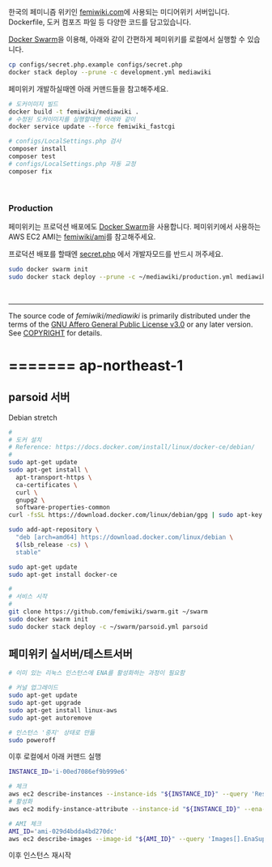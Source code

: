 한국의 페미니즘 위키인 [femiwiki.com]에 사용되는 미디어위키 서버입니다.
Dockerfile, 도커 컴포즈 파일 등 다양한 코드를 담고있습니다.

[Docker Swarm]을 이용해, 아래와 같이 간편하게 페미위키를 로컬에서 실행할 수
있습니다.

```bash
cp configs/secret.php.example configs/secret.php
docker stack deploy --prune -c development.yml mediawiki
```

페미위키 개발하실때엔 아래 커맨드들을 참고해주세요.

```bash
# 도커이미지 빌드
docker build -t femiwiki/mediawiki .
# 수정된 도커이미지를 실행할때엔 아래와 같이
docker service update --force femiwiki_fastcgi

# configs/LocalSettings.php 검사
composer install
composer test
# configs/LocalSettings.php 자동 교정
composer fix
```

&nbsp;

### Production
페미위키는 프로덕션 배포에도 [Docker Swarm]을 사용합니다. 페미위키에서 사용하는
AWS EC2 AMI는 [femiwiki/ami]를 참고해주세요.

프로덕션 배포를 할때엔 [secret.php] 에서 개발자모드를 반드시 꺼주세요.

```sh
sudo docker swarm init
sudo docker stack deploy --prune -c ~/mediawiki/production.yml mediawiki
```

&nbsp;

--------

The source code of *femiwiki/mediawiki* is primarily distributed under the terms
of the [GNU Affero General Public License v3.0] or any later version. See
[COPYRIGHT] for details.

[Docker Hub Status]: https://badgen.net/docker/pulls/femiwiki/mediawiki/?icon=docker&label=pulls
[Docker Hub Link]: https://hub.docker.com/r/femiwiki/mediawiki/
[Travis CI Status]: https://api.travis-ci.com/femiwiki/mediawiki.svg?branch=master
[Travis CI Link]: https://travis-ci.com/femiwiki/mediawiki
[femiwiki.com]: https://femiwiki.com
[Docker Swarm]: https://docs.docker.com/engine/swarm/
[femiwiki/ami]: https://github.com/femiwiki/ami
[secret.php]: configs/secret.php.example
[GNU Affero General Public License v3.0]: LICENSE
[COPYRIGHT]: COPYRIGHT
=======
ap-northeast-1
========

parsoid 서버
--------
Debian stretch

```sh
#
# 도커 설치
# Reference: https://docs.docker.com/install/linux/docker-ce/debian/
#
sudo apt-get update
sudo apt-get install \
  apt-transport-https \
  ca-certificates \
  curl \
  gnupg2 \
  software-properties-common
curl -fsSL https://download.docker.com/linux/debian/gpg | sudo apt-key add -

sudo add-apt-repository \
  "deb [arch=amd64] https://download.docker.com/linux/debian \
  $(lsb_release -cs) \
  stable"

sudo apt-get update
sudo apt-get install docker-ce

#
# 서비스 시작
#
git clone https://github.com/femiwiki/swarm.git ~/swarm
sudo docker swarm init
sudo docker stack deploy -c ~/swarm/parsoid.yml parsoid
```

페미위키 실서버/테스트서버
--------
```sh
# 이미 있는 리눅스 인스턴스에 ENA를 활성화하는 과정이 필요함

# 커널 업그레이드
sudo apt-get update
sudo apt-get upgrade
sudo apt-get install linux-aws
sudo apt-get autoremove

# 인스턴스 '중지' 상태로 만듦
sudo poweroff
```

이후 로컬에서 아래 커맨드 실행
```sh
INSTANCE_ID='i-00ed7086ef9b999e6'

# 체크
aws ec2 describe-instances --instance-ids "${INSTANCE_ID}" --query 'Reservations[].Instances[].EnaSupport'
# 활성화
aws ec2 modify-instance-attribute --instance-id "${INSTANCE_ID}" --ena-support

# AMI 체크
AMI_ID='ami-029d4bdda4bd270dc'
aws ec2 describe-images --image-id "${AMI_ID}" --query 'Images[].EnaSupport'
```

이후 인스턴스 재시작
